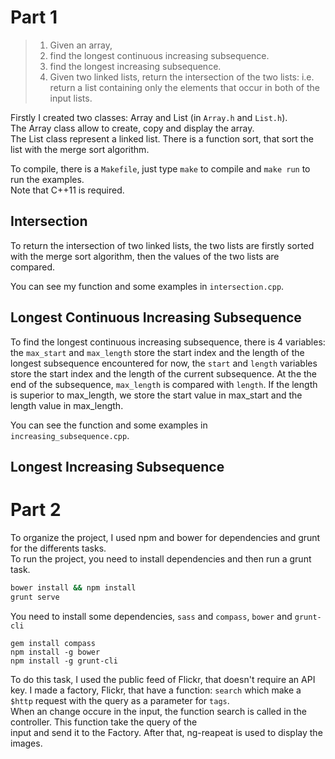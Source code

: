 Part 1
======

> 1. Given an array,
>   1. find the longest continuous increasing subsequence.
>   2. find the longest increasing subsequence.
> 2. Given two linked lists, return the intersection of the two lists: i.e. return a list containing only the elements that occur in both of the input lists.

Firstly I created two classes: Array and List (in `Array.h` and `List.h`).  
The Array class allow to create, copy and display the array.  
The List class represent a linked list. There is a function sort, that sort the list with the merge sort algorithm.

To compile, there is a `Makefile`, just type `make` to compile and `make run` to run the examples.  
Note that C++11 is required.

Intersection
------------

To return the intersection of two linked lists, the two lists are firstly sorted with the merge sort algorithm,
then the values of the two lists are compared.  

You can see my function and some examples in `intersection.cpp`.

Longest Continuous Increasing Subsequence
-----------------------------------------

To find the longest continuous increasing subsequence, there is 4 variables: the `max_start` and `max_length` store the 
start index and the length of the longest subsequence encountered for now, the `start` and `length` variables store the 
start index and the length of the current subsequence. At the the end of the subsequence, `max_length` is compared with 
`length`. If the length is superior to max_length, we store the start value in max_start and the length value in 
max_length.  

You can see the function and some examples in `increasing_subsequence.cpp`.

Longest Increasing Subsequence
------------------------------



Part 2
======

To organize the project, I used npm and bower for dependencies and grunt for the differents tasks.  
To run the project, you need to install dependencies and then run a grunt task.

```bash
bower install && npm install
grunt serve
```

You need to install some dependencies, `sass` and `compass`, `bower` and `grunt-cli`

```
gem install compass
npm install -g bower
npm install -g grunt-cli
```

To do this task, I used the public feed of Flickr, that doesn't require an API key. I made a factory, Flickr, that have a 
function: `search` which make a `$http` request with the query as a parameter for `tags`.  
When an change occure in the input, the function search is called in the controller. This function take the query of the  
input and send it to the Factory. After that, ng-reapeat is used to display the images.
